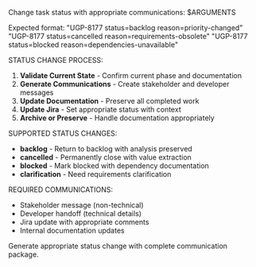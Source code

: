 Change task status with appropriate communications: $ARGUMENTS

Expected format: "UGP-8177 status=backlog reason=priority-changed"
"UGP-8177 status=cancelled reason=requirements-obsolete"
"UGP-8177 status=blocked reason=dependencies-unavailable"

STATUS CHANGE PROCESS:

1. **Validate Current State** - Confirm current phase and documentation
2. **Generate Communications** - Create stakeholder and developer messages
3. **Update Documentation** - Preserve all completed work
4. **Update Jira** - Set appropriate status with context
5. **Archive or Preserve** - Handle documentation appropriately

SUPPORTED STATUS CHANGES:

- **backlog** - Return to backlog with analysis preserved
- **cancelled** - Permanently close with value extraction
- **blocked** - Mark blocked with dependency documentation
- **clarification** - Need requirements clarification

REQUIRED COMMUNICATIONS:

- Stakeholder message (non-technical)
- Developer handoff (technical details)
- Jira update with appropriate comments
- Internal documentation updates

Generate appropriate status change with complete communication package.
